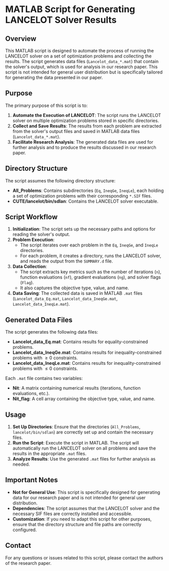 # MATLAB Script for Generating LANCELOT Solver Results

## Overview

This MATLAB script is designed to automate the process of running the LANCELOT solver on a set of optimization problems and collecting the results. The script generates data files (`Lancelot_data_*.mat`) that contain the solver's output, which is used for analysis in our research paper. This script is not intended for general user distribution but is specifically tailored for generating the data presented in our paper.

## Purpose

The primary purpose of this script is to:

1. **Automate the Execution of LANCELOT**: The script runs the LANCELOT solver on multiple optimization problems stored in specific directories.
2. **Collect and Save Results**: The results from each problem are extracted from the solver's output files and saved in MATLAB data files (`Lancelot_data_*.mat`).
3. **Facilitate Research Analysis**: The generated data files are used for further analysis and to produce the results discussed in our research paper.

## Directory Structure

The script assumes the following directory structure:

- **All_Problems**: Contains subdirectories (`Eq`, `IneqGe`, `IneqLe`), each holding a set of optimization problems with their corresponding `*.SIF` files.
- **CUTE/lancelot/bin/sdlan**: Contains the LANCELOT solver executable.

## Script Workflow

1. **Initialization**: The script sets up the necessary paths and options for reading the solver's output.
2. **Problem Execution**:
   - The script iterates over each problem in the `Eq`, `IneqGe`, and `IneqLe` directories.
   - For each problem, it creates a directory, runs the LANCELOT solver, and reads the output from the `SUMMARY.d` file.
3. **Data Collection**:
   - The script extracts key metrics such as the number of iterations (`n`), function evaluations (`nf`), gradient evaluations (`ng`), and solver flags (`Flag`).
   - It also captures the objective type, value, and name.
4. **Data Saving**: The collected data is saved in MATLAB `.mat` files (`Lancelot_data_Eq.mat`, `Lancelot_data_IneqGe.mat`, `Lancelot_data_IneqLe.mat`).

## Generated Data Files

The script generates the following data files:

- **Lancelot_data_Eq.mat**: Contains results for equality-constrained problems.
- **Lancelot_data_IneqGe.mat**: Contains results for inequality-constrained problems with $\ge0$ constraints.
- **Lancelot_data_IneqLe.mat**: Contains results for inequality-constrained problems with $\le0$ constraints.

Each `.mat` file contains two variables:

- **Nit**: A matrix containing numerical results (iterations, function evaluations, etc.).
- **Nit_flag**: A cell array containing the objective type, value, and name.

## Usage

1. **Set Up Directories**: Ensure that the directories (`All_Problems`, `lancelot/bin/sdlan`) are correctly set up and contain the necessary files.
2. **Run the Script**: Execute the script in MATLAB. The script will automatically run the LANCELOT solver on all problems and save the results in the appropriate `.mat` files.
3. **Analyze Results**: Use the generated `.mat` files for further analysis as needed.

## Important Notes

- **Not for General Use**: This script is specifically designed for generating data for our research paper and is not intended for general user distribution.
- **Dependencies**: The script assumes that the LANCELOT solver and the necessary SIF files are correctly installed and accessible.
- **Customization**: If you need to adapt this script for other purposes, ensure that the directory structure and file paths are correctly configured.

## Contact

For any questions or issues related to this script, please contact the authors of the research paper.
